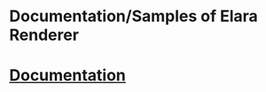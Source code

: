 # Documentation/Samples of Elara Renderer

# [Documentation](https://github.com/ElaraFX/elaradoc/wiki)
